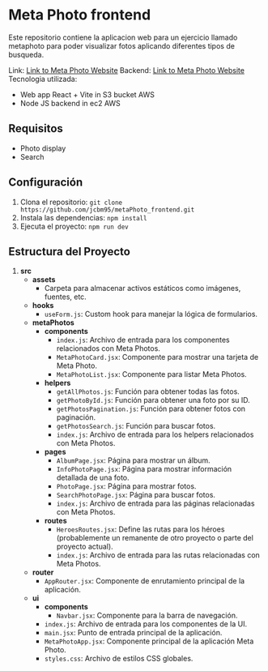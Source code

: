 # Meta Photo frontend

Este repositorio contiene la aplicacion web para un ejercicio llamado metaphoto para poder visualizar fotos aplicando diferentes tipos de busqueda.

Link: [Link to Meta Photo Website](http://meta-photo-website.s3-website-us-east-1.amazonaws.com/index.html)
Backend: [Link to Meta Photo Website](https://github.com/jcbm95/meta_photo_backend.git)
Tecnologia utilizada:

- Web app React + Vite in S3 bucket AWS
- Node JS backend in ec2 AWS

## Requisitos

- Photo display
- Search

## Configuración

1. Clona el repositorio: `git clone https://github.com/jcbm95/metaPhoto_frontend.git`
2. Instala las dependencias: `npm install`
3. Ejecuta el proyecto: `npm run dev`

## Estructura del Proyecto

1. **src**
   - **assets**
     - Carpeta para almacenar activos estáticos como imágenes, fuentes, etc.
   - **hooks**
     - `useForm.js`: Custom hook para manejar la lógica de formularios.
   - **metaPhotos**
     - **components**
       - `index.js`: Archivo de entrada para los componentes relacionados con Meta Photos.
       - `MetaPhotoCard.jsx`: Componente para mostrar una tarjeta de Meta Photo.
       - `MetaPhotoList.jsx`: Componente para listar Meta Photos.
     - **helpers**
       - `getAllPhotos.js`: Función para obtener todas las fotos.
       - `getPhotoById.js`: Función para obtener una foto por su ID.
       - `getPhotosPagination.js`: Función para obtener fotos con paginación.
       - `getPhotosSearch.js`: Función para buscar fotos.
       - `index.js`: Archivo de entrada para los helpers relacionados con Meta Photos.
     - **pages**
       - `AlbumPage.jsx`: Página para mostrar un álbum.
       - `InfoPhotoPage.jsx`: Página para mostrar información detallada de una foto.
       - `PhotoPage.jsx`: Página para mostrar fotos.
       - `SearchPhotoPage.jsx`: Página para buscar fotos.
       - `index.js`: Archivo de entrada para las páginas relacionadas con Meta Photos.
     - **routes**
       - `HeroesRoutes.jsx`: Define las rutas para los héroes (probablemente un remanente de otro proyecto o parte del proyecto actual).
       - `index.js`: Archivo de entrada para las rutas relacionadas con Meta Photos.
   - **router**
     - `AppRouter.jsx`: Componente de enrutamiento principal de la aplicación.
   - **ui**
     - **components**
       - `Navbar.jsx`: Componente para la barra de navegación.
     - `index.js`: Archivo de entrada para los componentes de la UI.
     - `main.jsx`: Punto de entrada principal de la aplicación.
     - `MetaPhotoApp.jsx`: Componente principal de la aplicación Meta Photo.
     - `styles.css`: Archivo de estilos CSS globales.
